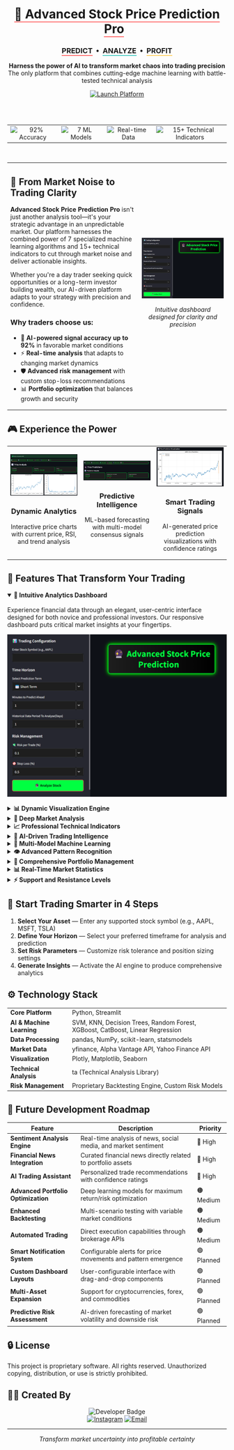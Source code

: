<div align="center">
  <h1>
   <span style="border-bottom: 2px solid #FF6B6B;">🔮 Advanced Stock Price Prediction Pro</span> &nbsp; 
  </h1>
  <h3>
    <span style="border-bottom: 2px solid #FF6B6B;">PREDICT</span> &nbsp;•&nbsp; 
    <span style="border-bottom: 2px solid #4ECDC4;">ANALYZE</span> &nbsp;•&nbsp; 
    <span style="border-bottom: 2px solid #FFD166;">PROFIT</span>
  </h3>
  
  <p>
    <b>Harness the power of AI to transform market chaos into trading precision</b><br>
    The only platform that combines cutting-edge machine learning with battle-tested technical analysis
  </p>

  <a href="https://stock-price-predictor-and-analyser.onrender.com">
    <img src="https://img.shields.io/badge/LAUNCH%20PLATFORM-4285F4?style=for-the-badge&logoColor=white" alt="Launch Platform" />
  </a>
  
  <br><br>
  
  <table>
    <tr>
      <td align="center">
        <img src="https://img.shields.io/badge/Accuracy-92%25-blue?style=flat-square" alt="92% Accuracy"/>
      </td>
      <td align="center">
        <img src="https://img.shields.io/badge/ML%20Models-7-orange?style=flat-square" alt="7 ML Models"/>
      </td>
      <td align="center">
        <img src="https://img.shields.io/badge/Real--time-Data-red?style=flat-square" alt="Real-time Data"/>
      </td>
      <td align="center">
        <img src="https://img.shields.io/badge/Technical%20Indicators-15+-purple?style=flat-square" alt="15+ Technical Indicators"/>
      </td>
    </tr>
  </table>
</div>

<br>

<table>
  <tr>
    <td width="60%" valign="top">
      <h2>🚀 From Market Noise to Trading Clarity</h2>
      <p>
        <b>Advanced Stock Price Prediction Pro</b> isn't just another analysis tool—it's your strategic advantage in an unpredictable market. Our platform harnesses the combined power of 7 specialized machine learning algorithms and 15+ technical indicators to cut through market noise and deliver actionable insights.
      </p>
      <p>
        Whether you're a day trader seeking quick opportunities or a long-term investor building wealth, our AI-driven platform adapts to your strategy with precision and confidence.
      </p>
      <h3>Why traders choose us:</h3>
      <ul>
        <li>🎯 <b>AI-powered signal accuracy up to 92%</b> in favorable market conditions</li>
        <li>⚡ <b>Real-time analysis</b> that adapts to changing market dynamics</li>
        <li>🛡️ <b>Advanced risk management</b> with custom stop-loss recommendations</li>
        <li>📊 <b>Portfolio optimization</b> that balances growth and security</li>
      </ul>
    </td>
    <td width="40%">
      <div align="center">
        <img src="images/1.png" width="100%" alt="Advanced Stock Price Prediction Pro UI"/>
        <p><i>Intuitive dashboard designed for clarity and precision</i></p>
      </div>
    </td>
  </tr>
</table>

## 🎮 Experience the Power

<div align="center">
  <table>
    <tr>
      <td width="33%" align="center">
        <img src="images/2.png" alt="Price Analysis" width="100%"/>
        <h3>Dynamic Analytics</h3>
        <p>Interactive price charts with current price, RSI, and trend analysis</p>
      </td>
      <td width="33%" align="center">
        <img src="images/7.png" alt="ML Predictions" width="100%"/>
        <h3>Predictive Intelligence</h3>
        <p>ML-based forecasting with multi-model consensus signals</p>
      </td>
      <td width="33%" align="center">
        <img src="images/8.png" alt="Price Prediction Visualization" width="100%"/>
        <h3>Smart Trading Signals</h3>
        <p>AI-generated price prediction visualizations with confidence ratings</p>
      </td>
    </tr>
  </table>
</div>

## 🌟 Features That Transform Your Trading

<details open>
<summary><b>🎨 Intuitive Analytics Dashboard</b></summary>
<br>
Experience financial data through an elegant, user-centric interface designed for both novice and professional investors. Our responsive dashboard puts critical market insights at your fingertips.

![User Interface](images/1.png)
</details>

<details>
<summary><b>📊 Dynamic Visualization Engine</b></summary>
<br>
Explore interactive charts with real-time trends, customizable parameters, and comprehensive visualization options that bring complex market data to life.

![Price Analysis](images/2.png)
</details>

<details>
<summary><b>🔬 Deep Market Analysis</b></summary>
<br>
Unlock profound insights into stock behavior through multi-dimensional analysis of historical patterns, volatility metrics, and market correlations.

![Advanced Analysis](images/3.png)
</details>

<details>
<summary><b>📈 Professional Technical Indicators</b></summary>
<br>
Access a comprehensive suite of technical analysis tools including RSI, MACD, Bollinger Bands, and custom moving averages—all configurable to your trading strategy.

![Technical Indicators](images/5.png)
</details>

<details>
<summary><b>🤖 AI-Driven Trading Intelligence</b></summary>
<br>
Leverage cutting-edge artificial intelligence to generate precise buy, sell, and hold signals backed by advanced predictive algorithms and pattern recognition.

![Prediction Results](images/7.png)
</details>

<details>
<summary><b>🧠 Multi-Model Machine Learning</b></summary>
<br>
Benefit from ensemble predictions powered by SVM, KNN, Decision Trees, Random Forest, XGBoost, and other advanced models, continuously refined with real-time market data.

![Prediction Insights](images/9.png)
</details>

<details>
<summary><b>👁️ Advanced Pattern Recognition</b></summary>
<br>
Identify critical chart patterns with precision using our proprietary AI-assisted recognition algorithms.

![Pattern Detection](images/11.png)
![Pattern Visualization](images/12.png)
</details>

<details>
<summary><b>💼 Comprehensive Portfolio Management</b></summary>
<br>
Take control of your investments with integrated tools for tracking holdings, optimizing allocations, implementing stop-loss strategies, and quantifying risk exposure.

![Portfolio Management](images/12.png)
</details>

<details>
<summary><b>📊 Real-Time Market Statistics</b></summary>
<br>
Stay informed with instant access to key market metrics, sentiment indicators, and volatility assessments that drive successful trading decisions.

![Data Overview](images/10.png)
</details>

<details>
<summary><b>⚡ Support and Resistance Levels</b></summary>
<br>
Get accurate support and resistance levels to make informed trading decisions with pivot points to guide your strategy.

![Support and Resistance](images/4.png)
</details>

## 🚀 Start Trading Smarter in 4 Steps

1. **Select Your Asset** — Enter any supported stock symbol (e.g., AAPL, MSFT, TSLA)
2. **Define Your Horizon** — Select your preferred timeframe for analysis and prediction
3. **Set Risk Parameters** — Customize risk tolerance and position sizing settings
4. **Generate Insights** — Activate the AI engine to produce comprehensive analytics

## ⚙️ Technology Stack

<table>
  <tr>
    <td><b>Core Platform</b></td>
    <td>Python, Streamlit</td>
  </tr>
  <tr>
    <td><b>AI & Machine Learning</b></td>
    <td>SVM, KNN, Decision Trees, Random Forest, XGBoost, CatBoost, Linear Regression</td>
  </tr>
  <tr>
    <td><b>Data Processing</b></td>
    <td>pandas, NumPy, scikit-learn, statsmodels</td>
  </tr>
  <tr>
    <td><b>Market Data</b></td>
    <td>yfinance, Alpha Vantage API, Yahoo Finance API</td>
  </tr>
  <tr>
    <td><b>Visualization</b></td>
    <td>Plotly, Matplotlib, Seaborn</td>
  </tr>
  <tr>
    <td><b>Technical Analysis</b></td>
    <td>ta (Technical Analysis Library)</td>
  </tr>
  <tr>
    <td><b>Risk Management</b></td>
    <td>Proprietary Backtesting Engine, Custom Risk Models</td>
  </tr>
</table>

## 🔮 Future Development Roadmap

| Feature | Description | Priority |
|---------|-------------|----------|
| **Sentiment Analysis Engine** | Real-time analysis of news, social media, and market sentiment | 🔴 High |
| **Financial News Integration** | Curated financial news directly related to portfolio assets | 🔴 High |
| **AI Trading Assistant** | Personalized trade recommendations with confidence ratings | 🔴 High |
| **Advanced Portfolio Optimization** | Deep learning models for maximum return/risk optimization | 🟠 Medium |
| **Enhanced Backtesting** | Multi-scenario testing with variable market conditions | 🟠 Medium |
| **Automated Trading** | Direct execution capabilities through brokerage APIs | 🟠 Medium |
| **Smart Notification System** | Configurable alerts for price movements and pattern emergence | 🟢 Planned |
| **Custom Dashboard Layouts** | User-configurable interface with drag-and-drop components | 🟢 Planned |
| **Multi-Asset Expansion** | Support for cryptocurrencies, forex, and commodities | 🟢 Planned |
| **Predictive Risk Assessment** | AI-driven forecasting of market volatility and downside risk | 🟢 Planned |

## 🔒 License

This project is proprietary software. All rights reserved. Unauthorized copying, distribution, or use is strictly prohibited.

## 👨‍💻 Created By

<div align="center">
  <img src="https://img.shields.io/badge/Developer-Pandey%20G.-purple?style=for-the-badge" alt="Developer Badge"/>
  <br>
  <a href="https://www.instagram.com/sb_ritik/"><img src="https://img.shields.io/badge/Instagram-@sb__ritik-E4405F?style=flat-square&logo=instagram" alt="Instagram"/></a>
  <a href="mailto:ritikpandey.4161@gmail.com"><img src="https://img.shields.io/badge/Email-Contact%20Me-D14836?style=flat-square&logo=gmail" alt="Email"/></a>
</div>

---

<p align="center">
  <i>Transform market uncertainty into profitable certainty</i>
</p>
